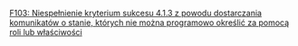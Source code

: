 [F103: Niespełnienie kryterium sukcesu 4.1.3 z powodu dostarczania komunikatów o stanie, których nie można programowo określić za pomocą roli lub właściwości](https://www.w3.org/WAI/WCAG22/Techniques/failures/F103)
